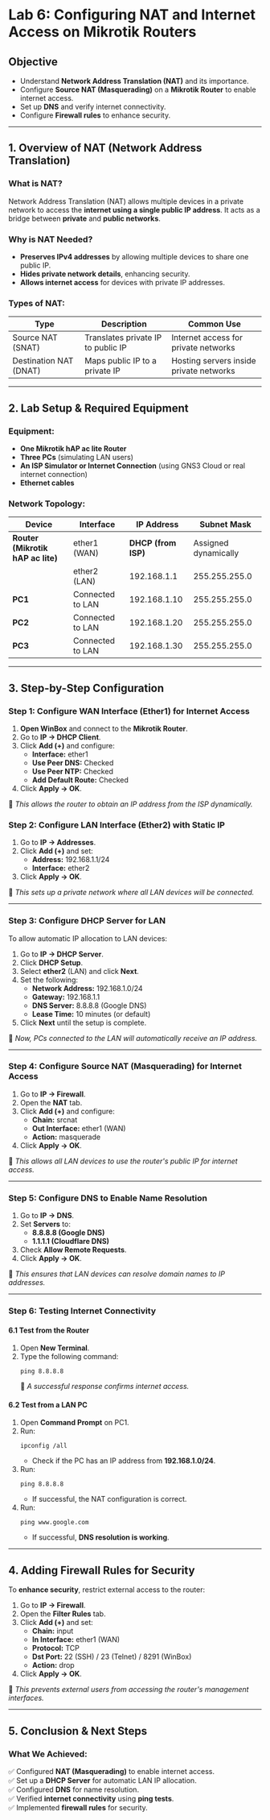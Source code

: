 # **Lab 6: Configuring NAT and Internet Access on Mikrotik Routers**  

## **Objective**  
- Understand **Network Address Translation (NAT)** and its importance.  
- Configure **Source NAT (Masquerading)** on a **Mikrotik Router** to enable internet access.  
- Set up **DNS** and verify internet connectivity.  
- Configure **Firewall rules** to enhance security.  

---

## **1. Overview of NAT (Network Address Translation)**  

### **What is NAT?**  
Network Address Translation (NAT) allows multiple devices in a private network to access the **internet using a single public IP address**. It acts as a bridge between **private** and **public networks**.  

### **Why is NAT Needed?**  
- **Preserves IPv4 addresses** by allowing multiple devices to share one public IP.  
- **Hides private network details**, enhancing security.  
- **Allows internet access** for devices with private IP addresses.  

### **Types of NAT:**  
| Type | Description | Common Use |  
|------|-------------|------------|  
| Source NAT (SNAT) | Translates private IP to public IP | Internet access for private networks |  
| Destination NAT (DNAT) | Maps public IP to a private IP | Hosting servers inside private networks |  

---

## **2. Lab Setup & Required Equipment**  
### **Equipment:**  
- **One Mikrotik hAP ac lite Router**  
- **Three PCs** (simulating LAN users)  
- **An ISP Simulator or Internet Connection** (using GNS3 Cloud or real internet connection)  
- **Ethernet cables**  

### **Network Topology:**  

| Device | Interface | IP Address | Subnet Mask |  
|--------|----------|------------|-------------|  
| **Router (Mikrotik hAP ac lite)** | ether1 (WAN) | **DHCP (from ISP)** | Assigned dynamically |  
|  | ether2 (LAN) | 192.168.1.1 | 255.255.255.0 |  
| **PC1** | Connected to LAN | 192.168.1.10 | 255.255.255.0 |  
| **PC2** | Connected to LAN | 192.168.1.20 | 255.255.255.0 |  
| **PC3** | Connected to LAN | 192.168.1.30 | 255.255.255.0 |  

---

## **3. Step-by-Step Configuration**  

### **Step 1: Configure WAN Interface (Ether1) for Internet Access**  

1. **Open WinBox** and connect to the **Mikrotik Router**.  
2. Go to **IP → DHCP Client**.  
3. Click **Add (+)** and configure:  
   - **Interface:** ether1  
   - **Use Peer DNS:** Checked  
   - **Use Peer NTP:** Checked  
   - **Add Default Route:** Checked  
4. Click **Apply → OK**.  

📌 *This allows the router to obtain an IP address from the ISP dynamically.*  

### **Step 2: Configure LAN Interface (Ether2) with Static IP**  

1. Go to **IP → Addresses**.  
2. Click **Add (+)** and set:  
   - **Address:** 192.168.1.1/24  
   - **Interface:** ether2  
3. Click **Apply → OK**.  

📌 *This sets up a private network where all LAN devices will be connected.*  

---

### **Step 3: Configure DHCP Server for LAN**  

To allow automatic IP allocation to LAN devices:  

1. Go to **IP → DHCP Server**.  
2. Click **DHCP Setup**.  
3. Select **ether2** (LAN) and click **Next**.  
4. Set the following:  
   - **Network Address:** 192.168.1.0/24  
   - **Gateway:** 192.168.1.1  
   - **DNS Server:** 8.8.8.8 (Google DNS)  
   - **Lease Time:** 10 minutes (or default)  
5. Click **Next** until the setup is complete.  

📌 *Now, PCs connected to the LAN will automatically receive an IP address.*  

---

### **Step 4: Configure Source NAT (Masquerading) for Internet Access**  

1. Go to **IP → Firewall**.  
2. Open the **NAT** tab.  
3. Click **Add (+)** and configure:  
   - **Chain:** srcnat  
   - **Out Interface:** ether1 (WAN)  
   - **Action:** masquerade  
4. Click **Apply → OK**.  

📌 *This allows all LAN devices to use the router's public IP for internet access.*  

---

### **Step 5: Configure DNS to Enable Name Resolution**  

1. Go to **IP → DNS**.  
2. Set **Servers** to:  
   - **8.8.8.8 (Google DNS)**  
   - **1.1.1.1 (Cloudflare DNS)**  
3. Check **Allow Remote Requests**.  
4. Click **Apply → OK**.  

📌 *This ensures that LAN devices can resolve domain names to IP addresses.*  

---

### **Step 6: Testing Internet Connectivity**  

#### **6.1 Test from the Router**  
1. Open **New Terminal**.  
2. Type the following command:  
   ```
   ping 8.8.8.8
   ```  
   📌 *A successful response confirms internet access.*  

#### **6.2 Test from a LAN PC**  
1. Open **Command Prompt** on PC1.  
2. Run:  
   ```
   ipconfig /all
   ```  
   - Check if the PC has an IP address from **192.168.1.0/24**.  
3. Run:  
   ```
   ping 8.8.8.8
   ```  
   - If successful, the NAT configuration is correct.  
4. Run:  
   ```
   ping www.google.com
   ```  
   - If successful, **DNS resolution is working**.  

---

## **4. Adding Firewall Rules for Security**  

To **enhance security**, restrict external access to the router:  

1. Go to **IP → Firewall**.  
2. Open the **Filter Rules** tab.  
3. Click **Add (+)** and set:  
   - **Chain:** input  
   - **In Interface:** ether1 (WAN)  
   - **Protocol:** TCP  
   - **Dst Port:** 22 (SSH) / 23 (Telnet) / 8291 (WinBox)  
   - **Action:** drop  
4. Click **Apply → OK**.  

📌 *This prevents external users from accessing the router's management interfaces.*  

---

## **5. Conclusion & Next Steps**  
### **What We Achieved:**  
✅ Configured **NAT (Masquerading)** to enable internet access.  
✅ Set up a **DHCP Server** for automatic LAN IP allocation.  
✅ Configured **DNS** for name resolution.  
✅ Verified **internet connectivity** using **ping tests**.  
✅ Implemented **firewall rules** for security.  
